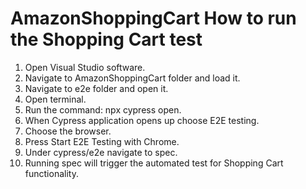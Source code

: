 # AmazonShoppingCart How to run the Shopping Cart test

 1. Open Visual Studio software.
 2. Navigate to AmazonShoppingCart folder and load it.
 3. Navigate to e2e folder and open it.
 4. Open terminal.
 5. Run the command: npx cypress open.
 6. When Cypress application opens up choose E2E testing.
 7. Choose the browser.
 8. Press Start E2E Testing with Chrome.
 9. Under cypress/e2e navigate to spec.
10. Running spec will trigger the automated test for Shopping Cart functionality.
